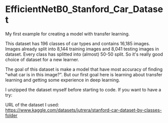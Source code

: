 # EfficientNetB0_Stanford_Car_Dataset

My first example for creating a model with transfer learning.

This dataset has 196 classes of car types and contains 16,185 images. Images already split into 8,144 training images and 8,041 testing images in dataset.
Every class has splitted into (almost) 50-50 split. So it's really good choice of dataset for a new learner.

The goal of this dataset is make a model that have most accuracy of finding "what car is in this image?".
But our first goal here is learning about transfer learning and getting some experience in deep learning.

I unzipped the dataset myself before starting to code. If you want to have a try:

URL of the dataset I used:
https://www.kaggle.com/datasets/jutrera/stanford-car-dataset-by-classes-folder
